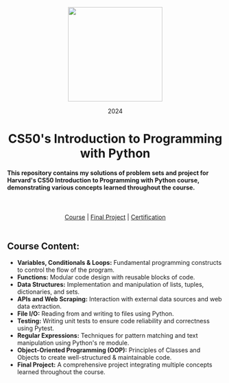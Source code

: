  <div align=center>
    <img src="https://upload.wikimedia.org/wikipedia/commons/thumb/c/cc/Harvard_University_coat_of_arms.svg/800px-Harvard_University_coat_of_arms.svg.png" height=220>
    <p> 2024 </p>
    <h1> CS50's Introduction to Programming with Python </h1>
</div>

#### This repository contains my solutions of problem sets and project for Harvard's CS50 Introduction to Programming with Python course, demonstrating various concepts learned throughout the course. 

<br>
<br>

<div align=center>
    <a href="https://cs50.harvard.edu/python/2022/">Course</a> |
    <a href="https://github.com/mostafa-ehab22/OLX-Web-Scraper">Final Project</a> |
    <a href="">Certification</a>
</div>
 
<br>

## Course Content:
- **Variables, Conditionals & Loops:** Fundamental programming constructs to control the flow of the program.
- **Functions:** Modular code design with reusable blocks of code.
- **Data Structures:** Implementation and manipulation of lists, tuples, dictionaries, and sets.
- **APIs and Web Scraping:** Interaction with external data sources and web data extraction.
- **File I/O:** Reading from and writing to files using Python.
- **Testing:** Writing unit tests to ensure code reliability and correctness using Pytest.
- **Regular Expressions:** Techniques for pattern matching and text manipulation using Python's re module.
- **Object-Oriented Programming (OOP):** Principles of Classes and Objects to create well-structured & maintainable code.
- **Final Project:** A comprehensive project integrating multiple concepts learned throughout the course.
